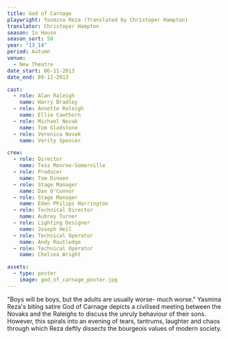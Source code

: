 ```yaml
---
title: God of Carnage
playwright: Yasmina Reza (Translated by Christoper Hampton)
translator: Christoper Hampton
season: In House
season_sort: 50
year: "13_14"
period: Autumn
venue:
  - New Theatre
date_start: 06-11-2013
date_end: 09-11-2013

cast:
  - role: Alan Raleigh
    name: Harry Bradley
  - role: Annette Raleigh
    name: Ellie Cawthorn
  - role: Michael Novak
    name: Tom Gladstone
  - role: Veronica Novak
    name: Verity Spencer

crew:
  - role: Director
    name: Tess Monroe-Somerville
  - role: Producer
    name: Tom Dineen
  - role: Stage Manager
    name: Dan O'Connor
  - role: Stage Manager
    name: Eden Philips Harrington
  - role: Technical Director
    name: Aubrey Turner
  - role: Lighting Designer
    name: Joseph Heil
  - role: Technical Operator
    name: Andy Routledge
  - role: Technical Operator
    name: Chelsea Wright

assets:
  - type: poster
    image: god_of_carnage_poster.jpg
---
```


"Boys will be boys, but the adults are usually worse- much worse." Yasmina Reza's biting satire God of Carnage depicts a civilised meeting between the Novaks and the Raleighs to discuss the unruly behaviour of their sons. However, this spirals into an evening of tears, tantrums, laughter and chaos through which Reza deftly dissects the bourgeois values of modern society.